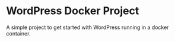 # WordPress Docker Project

A simple project to get started with WordPress running in a docker container.